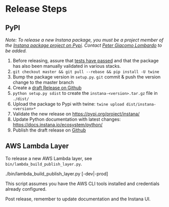 # Release Steps

## PyPI

_Note: To release a new Instana package, you must be a project member of the [Instana package project on Pypi](https://pypi.org/project/instana/).
Contact [Peter Giacomo Lombardo](https://github.com/pglombardo) to be added._

1. Before releasing, assure that [tests have passed](https://circleci.com/gh/instana/workflows/python-sensor) and that the package has also been manually validated in various stacks.
2. `git checkout master && git pull --rebase && pip install -U twine`
3. Bump the package version in `setup.py`. `git` commit & push the version change to the master branch
4. Create a [draft Release on Github](https://github.com/instana/python-sensor/releases)
5. `python setup.py sdist` to create the `instana-<version>.tar.gz` file in `./dist/` 
6. Upload the package to Pypi with twine: `twine upload dist/instana-<version>*`
7. Validate the new release on https://pypi.org/project/instana/
8. Update Python documentation with latest changes: https://docs.instana.io/ecosystem/python/
9. Publish the draft release on [Github](https://github.com/instana/python-sensor/releases)

## AWS Lambda Layer

To release a new AWS Lambda layer, see `bin/lambda_build_publish_layer.py`.

./bin/lambda_build_publish_layer.py [-dev|-prod]

This script assumes you have the AWS CLI tools installed and credentials already configured.

Post release, remember to update documentation and the Instana UI.
